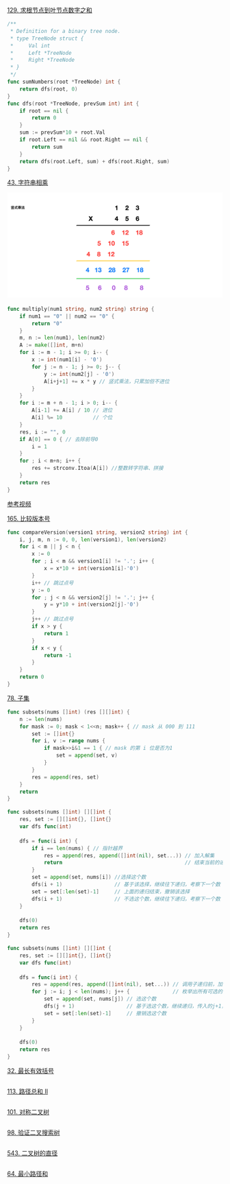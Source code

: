 
<!-- [129. 求根节点到叶节点数字之和](https://leetcode-cn.com/problems/sum-root-to-leaf-numbers/)


[165. 比较版本号](https://leetcode-cn.com/problems/compare-version-numbers/)


[78. 子集](https://leetcode-cn.com/problems/subsets/)


[43. 字符串相乘](https://leetcode.cn/problems/multiply-strings/)

[32. 最长有效括号](https://leetcode.cn/problems/longest-valid-parentheses/)

[113. 路径总和 II](https://leetcode-cn.com/problems/path-sum-ii/)

[101. 对称二叉树](https://leetcode-cn.com/problems/symmetric-tree/)

[98. 验证二叉搜索树](https://leetcode-cn.com/problems/validate-binary-search-tree/)

[543. 二叉树的直径](https://leetcode-cn.com/problems/diameter-of-binary-tree/)


[64. 最小路径和](https://leetcode-cn.com/problems/minimum-path-sum/) -->

[129. 求根节点到叶节点数字之和](https://leetcode-cn.com/problems/sum-root-to-leaf-numbers/)

```go
/**
 * Definition for a binary tree node.
 * type TreeNode struct {
 *     Val int
 *     Left *TreeNode
 *     Right *TreeNode
 * }
 */
func sumNumbers(root *TreeNode) int {
	return dfs(root, 0)
}
func dfs(root *TreeNode, prevSum int) int {
	if root == nil {
		return 0
	}
	sum := prevSum*10 + root.Val
	if root.Left == nil && root.Right == nil {
		return sum
	}
	return dfs(root.Left, sum) + dfs(root.Right, sum)
}
```


[43. 字符串相乘](https://leetcode.cn/problems/multiply-strings/)

![](images/43.png)

```go
func multiply(num1 string, num2 string) string {
	if num1 == "0" || num2 == "0" {
		return "0"
	}
	m, n := len(num1), len(num2)
	A := make([]int, m+n)
	for i := m - 1; i >= 0; i-- {
		x := int(num1[i] - '0')
		for j := n - 1; j >= 0; j-- {
			y := int(num2[j] - '0')
			A[i+j+1] += x * y // 竖式乘法，只累加但不进位
		}
	}
	for i := m + n - 1; i > 0; i-- {
		A[i-1] += A[i] / 10 // 进位
		A[i] %= 10          // 个位
	}
	res, i := "", 0
	if A[0] == 0 { // 去除前导0
		i = 1
	}
	for ; i < m+n; i++ {
		res += strconv.Itoa(A[i]) //整数转字符串、拼接
	}
	return res
}
```

[参考视频](https://www.bilibili.com/video/BV1ba4y1J7yh)

[165. 比较版本号](https://leetcode-cn.com/problems/compare-version-numbers/)


```go
func compareVersion(version1 string, version2 string) int {
	i, j, m, n := 0, 0, len(version1), len(version2)
	for i < m || j < n {
		x := 0
		for ; i < m && version1[i] != '.'; i++ {
			x = x*10 + int(version1[i]-'0')
		}
		i++ // 跳过点号
		y := 0
		for ; j < n && version2[j] != '.'; j++ {
			y = y*10 + int(version2[j]-'0')
		}
		j++ // 跳过点号
		if x > y {
			return 1
		}
		if x < y {
			return -1
		}
	}
	return 0
}
```

[78. 子集](https://leetcode-cn.com/problems/subsets/)

```go
func subsets(nums []int) (res [][]int) {
	n := len(nums)
	for mask := 0; mask < 1<<n; mask++ { // mask 从 000 到 111
		set := []int{}
		for i, v := range nums {
			if mask>>i&1 == 1 { // mask 的第 i 位是否为1
				set = append(set, v)
			}
		}
		res = append(res, set)
	}
	return
}
```

```go
func subsets(nums []int) [][]int {
	res, set := [][]int{}, []int{}
	var dfs func(int)

	dfs = func(i int) {
		if i == len(nums) { // 指针越界
			res = append(res, append([]int(nil), set...)) // 加入解集
			return                                        // 结束当前的递归
		}
		set = append(set, nums[i]) //选择这个数
		dfs(i + 1)                 // 基于该选择，继续往下递归，考察下一个数
		set = set[:len(set)-1]     // 上面的递归结束，撤销该选择
		dfs(i + 1)                 // 不选这个数，继续往下递归，考察下一个数
	}

	dfs(0)
	return res
}
```

```go
func subsets(nums []int) [][]int {
	res, set := [][]int{}, []int{}
	var dfs func(int)

	dfs = func(i int) {
		res = append(res, append([]int(nil), set...)) // 调用子递归前，加入解集
		for j := i; j < len(nums); j++ {              // 枚举出所有可选的数
			set = append(set, nums[j]) // 选这个数
			dfs(j + 1)                 // 基于选这个数，继续递归，传入的j+1，不是i+1
			set = set[:len(set)-1]     // 撤销选这个数
		}
	}

	dfs(0)
	return res
}
```


[32. 最长有效括号](https://leetcode.cn/problems/longest-valid-parentheses/)

```go

```

[113. 路径总和 II](https://leetcode-cn.com/problems/path-sum-ii/)

```go

```

[101. 对称二叉树](https://leetcode-cn.com/problems/symmetric-tree/)

```go

```

[98. 验证二叉搜索树](https://leetcode-cn.com/problems/validate-binary-search-tree/)

```go

```

[543. 二叉树的直径](https://leetcode-cn.com/problems/diameter-of-binary-tree/)

```go

```

[64. 最小路径和](https://leetcode-cn.com/problems/minimum-path-sum/)


```go

```
